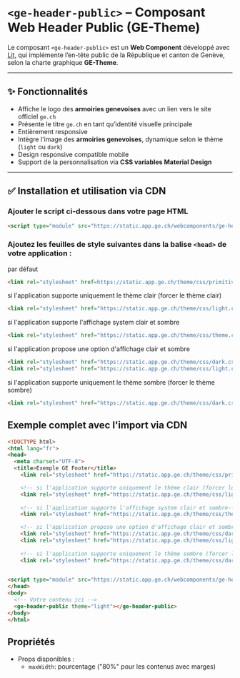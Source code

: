 # `<ge-header-public>` – Composant Web Header Public (GE-Theme)

Le composant `<ge-header-public>` est un **Web Component** développé avec [Lit](https://lit.dev), qui implémente l’en-tête public de la République et canton de Genève, selon la charte graphique **GE-Theme**.


---

## ✨ Fonctionnalités

- Affiche le logo des **armoiries genevoises** avec un lien vers le site officiel `ge.ch`
- Présente le titre `ge.ch` en tant qu’identité visuelle principale
- Entièrement responsive
- Intègre l'image des **armoiries genevoises**, dynamique selon le thème (`light` ou `dark`)
- Design responsive compatible mobile
- Support de la personnalisation via **CSS variables Material Design**

---

## ✅  Installation et utilisation via CDN

### Ajouter le script ci-dessous dans votre page HTML

```html
<script type="module" src="https://static.app.ge.ch/webcomponents/ge-header-public/latest/ge-header-public.js"></script>
```

### Ajoutez les feuilles de style suivantes dans la balise `<head>` de votre application :

 par défaut
  ```html
  <link rel="stylesheet" href=https://static.app.ge.ch/theme/css/primitives.css />
  ```

  si l'application supporte uniquement le thème clair (forcer le thème clair)
  ```html
  <link rel="stylesheet" href="https://static.app.ge.ch/theme/css/light.css" />
  ```

  si l'application supporte l'affichage system clair et sombre
  ```html
  <link rel="stylesheet" href="https://static.app.ge.ch/theme/css/theme.css" />
  ```

  si l'application propose une option d'affichage clair et sombre
  ```html
  <link rel="stylesheet" href="https://static.app.ge.ch/theme/css/dark.css" />
  <link rel="stylesheet" href="https://static.app.ge.ch/theme/css/light.css" />
  ```
  
  si l'application supporte uniquement le thème sombre (forcer le thème sombre)
  ```html
  <link rel="stylesheet" href="https://static.app.ge.ch/theme/css/dark.css" />
  ```

## Exemple complet avec l'import via CDN 

```html
<!DOCTYPE html>
<html lang="fr">
<head>
  <meta charset="UTF-8">
  <title>Exemple GE Footer</title>
    <link rel="stylesheet" href="https://static.app.ge.ch/theme/css/primitives.css" />

    <!-- si l'application supporte uniquement le thème clair (forcer le thème clair)-->
    <link rel="stylesheet" href="https://static.app.ge.ch/theme/css/light.css" />
  
    <!-- si l'application supporte l'affichage system clair et sombre-->  
    <link rel="stylesheet" href="https://static.app.ge.ch/theme/css/theme.css" />

    <!-- si l'application propose une option d'affichage clair et sombre --> 
    <link rel="stylesheet" href="https://static.app.ge.ch/theme/css/dark.css" />
    <link rel="stylesheet" href="https://static.app.ge.ch/theme/css/light.css" />
    
    <!-- si l'application supporte uniquement le thème sombre (forcer le thème sombre)-->
    <link rel="stylesheet" href="https://static.app.ge.ch/theme/css/dark.css" />
  

<script type="module" src="https://static.app.ge.ch/webcomponents/ge-header-public/latest/ge-header-public.js"></script>
</head>
<body>
  <!-- Votre contenu ici -->
  <ge-header-public theme="light"></ge-header-public>
</body>
</html>

```
## Propriétés <ge-header-public>

- Props disponibles :
    - `maxWidth`: pourcentage ("80%" pour les contenus avec marges)